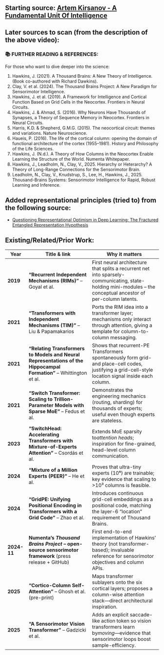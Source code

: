 ## Starting source: [Artem Kirsanov - A Fundamental Unit Of Intelligence](https://youtu.be/Dykkubb-Qus?si=d_N5EJQxTGc9U9Er)

## Later sources to scan (from the description of the above video):

### 📚 FURTHER READING & REFERENCES:

For those who want to dive deeper into the science:

1. Hawkins, J. (2021). A Thousand Brains: A New Theory of Intelligence. (Book co-authored with Richard Dawkins).
2. Clay, V. et al. (2024). The Thousand Brains Project: A New Paradigm for Sensorimotor Intelligence.
3. Hawkins, J. et al. (2019). A Framework for Intelligence and Cortical Function Based on Grid Cells in the Neocortex. Frontiers in Neural Circuits.
4. Hawkins, J. & Ahmad, S. (2016). Why Neurons Have Thousands of Synapses, a Theory of Sequence Memory in Neocortex. Frontiers in Neural Circuits.
5. Harris, K.D. & Shepherd, G.M.G. (2015). The neocortical circuit: themes and variations. Nature Neuroscience.
6. Haueis, P. (2016). The life of the cortical column: opening the domain of functional architecture of the cortex (1955–1981). History and Philosophy of the Life Sciences.
7. Hawkins, J. (N.d.). A Theory of How Columns in the Neocortex Enable Learning the Structure of the World. Numenta Whitepaper.
8. Hawkins, J., Leadholm, N., Clay, V., 2025. Hierarchy or Heterarchy? A Theory of Long-Range Connections for the Sensorimotor Brain.
9. Leadholm, N., Clay, V., Knudstrup, S., Lee, H., Hawkins, J., 2025. Thousand-Brains Systems: Sensorimotor Intelligence for Rapid, Robust Learning and Inference.

## Added representational principles (tried to) from the following source:

- [Questioning Representational Optimism in Deep Learning: The Fractured Entangled Representation Hypothesis](https://arxiv.org/pdf/2505.11581)

## Existing/Related/Prior Work:

| Year              | Title & link                                                                                                                                | Why it matters                                                                                                                                                  |
| ----------------- | ------------------------------------------------------------------------------------------------------------------------------------------- | --------------------------------------------------------------------------------------------------------------------------------------------------------------- |
| **2019**    | **“Recurrent Independent Mechanisms (RIMs)”** – Goyal et al.                                                          | First neural architecture that splits a recurrent net into sparsely-communicating, state-holding mini-modules – the conceptual ancestor of per-column latents. |
| **2021**    | **“Transformers with Independent Mechanisms (TIM)”** – Liu & Papamakarios                                           | Ports the RIM idea into a transformer layer; mechanisms only interact through attention, giving a template for column-to-column messaging.                      |
| **2021**    | **“Relating Transformers to Models and Neural Representations of the Hippocampal Formation”** – Whittington et al.     | Shows that recurrent-PE Transformers spontaneously form grid- and place-cell codes, justifying a grid-cell-style location signal inside each column.            |
| **2021**    | **“Switch Transformer: Scaling to Trillion-Parameter Models with Sparse MoE”** – Fedus et al.                        | Demonstrates the engineering mechanics (routing, sharding) for thousands of experts; useful even though experts are stateless.                                  |
| **2023**    | **“SwitchHead: Accelerating Transformers with Mixture-of-Experts Attention”** – Csordás et al.                        | Extends MoE sparsity to*attention heads*; inspiration for fine-grained, head-level column communication.                                                      |
| **2024**    | **“Mixture of a Million Experts (PEER)”** – He et al.                                                                 | Proves that ultra-tiny experts (10⁶) are trainable; key evidence that scaling to >10³ columns is feasible.                                                    |
| **2024**    | **“GridPE: Unifying Positional Encoding in Transformers with a Grid Code”** – Zhao et al.                             | Introduces continuous grid-cell embeddings as a positional code, matching the layer-6 “location” requirement of Thousand Brains.                              |
| **2024-11** | **Numenta’s *Thousand Brains Project* – open-source sensorimotor framework** (press release + GitHub)  | First end-to-end implementation of Hawkins’ theory (not transformer-based); invaluable reference for sensorimotor objectives and column APIs.                  |
| **2025**    | **“Cortico-Column Self-Attention”** – Ghosh et al. (pre-print)                                              | Maps transformer sublayers onto the six cortical layers; proposes a column-wise attention stack—direct architectural inspiration.                              |
| **2025**    | **“A Sensorimotor Vision Transformer”** – Gadzicki et al.                                                          | Adds an explicit saccade-like action token so vision transformers learn by*moving*—evidence that sensorimotor loops boost sample-efficiency.                 |
